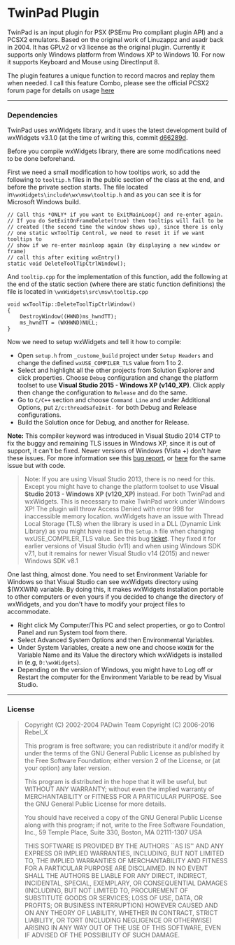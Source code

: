 TwinPad Plugin
=
TwinPad is an input plugin for PSX (PSEmu Pro compliant plugin API) and a PCSX2 emulators. Based on the original work of Linuzappz and asadr back in 2004. It has GPLv2 or v3 license as the original plugin. Currently it supports only Windows platform from Windows XP to Windows 10. For now it supports Keyboard and Mouse using DirectInput 8.

The plugin features a unique function to record macros and replay them when needed. I call this feature Combo, please see the official PCSX2 forum page for details on usage [here](http://forums.pcsx2.net/Thread-TwinPad-v0-9-2)

---
### Dependencies
TwinPad uses wxWidgets library, and it uses the latest development build of
wxWidgets v3.1.0 (at the time of writing this, commit [d66289d](https://github.com/wxWidgets/wxWidgets/commit/d66289dc9573533248e8dc6636fd77e8993c0083).

Before you compile wxWidgets library, there are some modifications need to
be done beforehand.

First we need a small modification to how tooltips work, so add the following
to `tooltip.h` files in the public section of the class at the end, and before the private section starts. The file located in`\wxWidgets\include\wx\msw\tooltip.h` and as you can see it is for Microsoft Windows build.
```
// Call this *ONLY* if you want to ExitMainLoop() and re-enter again.
// If you do SetExitOnFrameDelete(true) then tooltips will fail to be
// created (the second time the window shows up), since there is only
// one static wxToolTip Control, we need to reset it if we want tooltips to 
// show if we re-enter mainloop again (by displaying a new window or frame)
// call this after exiting wxEntry()
static void DeleteToolTipCtrlWindow();
```
And `tooltip.cpp` for the implementation of this function, add the following at the end of the static section (where there are static function definitions) the file is located in `\wxWidgets\src\msw\tooltip.cpp`
```
void wxToolTip::DeleteToolTipCtrlWindow() 
{ 
	DestroyWindow((HWND)ms_hwndTT);
	ms_hwndTT = (WXHWND)NULL;
}
```
Now we need to setup wxWidgets and tell it how to compile:
- Open `setup.h` from `_custome_build` project under `Setup Headers` and change the defined `wxUSE_COMPILER_TLS` value from 1 to 2.
- Select and highlight all the other projects from Solution Explorer and click properties. Choose `Debug` configuration and change the platform toolset to use **Visual Studio 2015 - Windows XP (v140_XP)**. Click apply then change the configuration to `Release` and do the same.
- Go to `C/C++` section and choose `Command Line` and under Additional Options, put `Z/c:threadSafeInit-` for both Debug and Release configurations.
- Build the Solution once for Debug, and another for Release.

**Note:** This compiler keyword was introduced in Visual Studio 2014 CTP to fix the buggy and remaining TLS issues in Windows XP, since it is out of support, it can't be fixed. Newer versions of Windows (Vista +) don't have these issues. For more information see this [bug report](https://connect.microsoft.com/VisualStudio/feedback/details/1789709/visual-c-2015-runtime-broken-on-windows-server-2003-c-11-magic-statics), or [here](http://www.btday.com/access-violation-on-static-initialization/) for the same issue but with code.

> Note: If you are using Visual Studio 2013, there is no need for this. Except you might have to change the platform toolset to use **Visual Studio 2013 - Windows XP (v120_XP)** instead. For both TwinPad and wxWidgets. This is necessary to make TwinPad work under Windows XP! The plugin will throw Access Denied with error 998 for inaccessible memory location. wxWidgets have an issue with Thread Local Storage (TLS) when the library is used in a DLL (Dynamic Link Library) as you might have read in the `Setup.h` file when changing wxUSE_COMPILER_TLS value. See this bug [ticket](trac.wxwidgets.org/ticket/13116). They fixed it for earlier versions of Visual Studio (v11) and when using Windows SDK v7.1, but it remains for newer Visual Studio v14 (2015) and newer Windows SDK v8.1

One last thing, almost done. You need to set Environment Variable for Windows so that Visual Studio can see wxWidgets directory using $(WXWIN) variable. By doing this, it makes wxWidgets installation portable to other computers or even yours if you decided to change the directory of wxWidgets, and you don't have to modify your project files to accommodate.

- Right click My Computer/This PC and select properties, or go to Control Panel and run System tool from there.
- Select Advanced System Options and then Environmental Variables.
-  Under System Variables, create a new one and choose `WXWIN` for the Variable Name and its Value the directory which wxWidgets is installed in (e.g, `D:\wxWidgets`).
- Depending on the version of Windows, you might have to Log off or Restart the computer for the Environment Variable to be read by Visual Studio.

----
### License
> Copyright (C) 2002-2004  PADwin Team
> Copyright (C) 2006-2016 Rebel_X
> 
> This program is free software; you can redistribute it and/or modify
> it under the terms of the GNU General Public License as published by
> the Free Software Foundation; either version 2 of the License, or
> (at your option) any later version.
> 
> This program is distributed in the hope that it will be useful,
> but WITHOUT ANY WARRANTY; without even the implied warranty of
> MERCHANTABILITY or FITNESS FOR A PARTICULAR PURPOSE.  See the
> GNU General Public License for more details.
> 
> You should have received a copy of the GNU General Public License
> along with this program; if not, write to the Free Software 
> Foundation, Inc., 59 Temple Place, Suite 330, Boston, MA  02111-1307  USA
> 
> THIS SOFTWARE IS PROVIDED BY THE AUTHORS ``AS IS'' AND ANY 
> EXPRESS OR IMPLIED WARRANTIES, INCLUDING, BUT NOT LIMITED TO, THE 
> IMPLIED WARRANTIES OF MERCHANTABILITY AND FITNESS FOR
> A PARTICULAR PURPOSE ARE DISCLAIMED. IN NO EVENT SHALL THE 
> AUTHORS BE LIABLE FOR ANY DIRECT, INDIRECT, INCIDENTAL, SPECIAL, 
> EXEMPLARY, OR CONSEQUENTIAL DAMAGES (INCLUDING, BUT 
> NOT LIMITED TO, PROCUREMENT OF SUBSTITUTE GOODS OR SERVICES; 
> LOSS OF USE, DATA, OR PROFITS; OR BUSINESS INTERRUPTION) HOWEVER 
> CAUSED AND ON ANY THEORY OF LIABILITY, WHETHER IN CONTRACT, 
> STRICT LIABILITY, OR TORT (INCLUDING NEGLIGENCE OR OTHERWISE) 
> ARISING IN ANY WAY OUT OF THE USE OF THIS SOFTWARE, EVEN IF 
> ADVISED OF THE POSSIBILITY OF SUCH DAMAGE.
